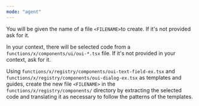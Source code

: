 ```yaml
---
mode: "agent"
---
```


You will be given the name of a file `<FILENAME>`to create. If it's not provided ask for it. 

In your context, there will be selected code from a `functions/x/components/ui/oui-*.tsx` file. If it's not provided in your context, ask for it.

Using `functions/x/registry/components/oui-text-field-ex.tsx` and `functions/x/registry/components/oui-dialog-ex.tsx` as templates and guides, create the new file `<FILENAME>` in the `functions/x/registry/components/` directory by extracting the selected code and translating it as necessary to follow the patterns of the templates.
